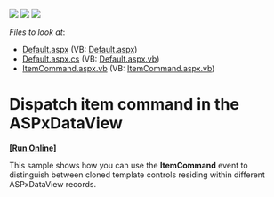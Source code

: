 <!-- default badges list -->
![](https://img.shields.io/endpoint?url=https://codecentral.devexpress.com/api/v1/VersionRange/128563481/13.1.4%2B)
[![](https://img.shields.io/badge/Open_in_DevExpress_Support_Center-FF7200?style=flat-square&logo=DevExpress&logoColor=white)](https://supportcenter.devexpress.com/ticket/details/E132)
[![](https://img.shields.io/badge/📖_How_to_use_DevExpress_Examples-e9f6fc?style=flat-square)](https://docs.devexpress.com/GeneralInformation/403183)
<!-- default badges end -->
<!-- default file list -->
*Files to look at*:

* [Default.aspx](./CS/WebSite/Default.aspx) (VB: [Default.aspx](./VB/WebSite/Default.aspx))
* [Default.aspx.cs](./CS/WebSite/Default.aspx.cs) (VB: [Default.aspx.vb](./VB/WebSite/Default.aspx.vb))
* [ItemCommand.aspx.vb](./CS/WebSite/ItemCommand.aspx.vb) (VB: [ItemCommand.aspx.vb](./VB/WebSite/ItemCommand.aspx.vb))
<!-- default file list end -->
# Dispatch item command in the ASPxDataView
<!-- run online -->
**[[Run Online]](https://codecentral.devexpress.com/e132/)**
<!-- run online end -->


<p>This sample shows how you can use the <strong>ItemCommand</strong> event to distinguish between cloned template controls residing within different ASPxDataView records.</p>

<br/>


